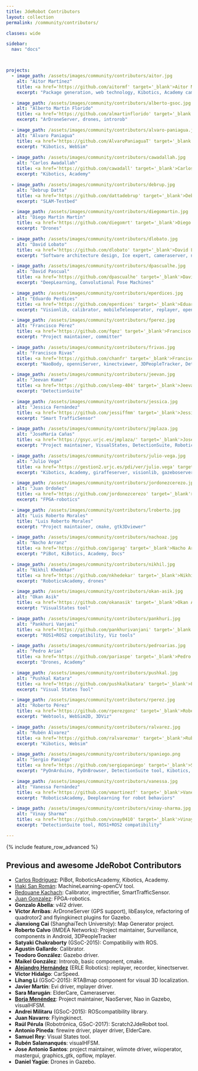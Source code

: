 ```yaml
---
title: JdeRobot Contributors
layout: collection
permalink: /community/contributors/

classes: wide

sidebar:
  nav: "docs"



projects:
  - image_path: /assets/images/community/contributors/aitor.jpg
    alt: "Aitor Martínez"
    title: <a href='https://github.com/aitormf' target='_blank'>Aitor Martínez</a>
    excerpt: "Package generation, web technology, Kibotics, Academy cameraview.js, rgbdviewer.js, uavviewer.js, committer"

  - image_path: /assets/images/community/contributors/alberto-gsoc.jpg
    alt: "Alberto Martín Florido"
    title: <a href='https://github.com/almartinflorido' target='_blank'>Alberto Martín Florido</a>
    excerpt: "ArDroneServer, drones, introrob"

  - image_path: /assets/images/community/contributors/alvaro-paniagua.jpg
    alt: "Álvaro Paniagua"
    title: <a href='https://github.com/AlvaroPaniaguaT' target='_blank'>Álvaro Paniagua</a>
    excerpt: "Kibotics, WebSim"
  
  - image_path: /assets/images/community/contributors/cawadallah.jpg
    alt: "Carlos Awadallah"
    title: <a href='https://github.com/cawadall' target='_blank'>Carlos Awadallah</a>
    excerpt: "Kibotics, Academy"

  - image_path: /assets/images/community/contributors/debrup.jpg
    alt: "Debrup Datta"
    title: <a href='https://github.com/dattadebrup' target='_blank'>Debrup Datta</a>
    excerpt: "SLAM-Testbed"

  - image_path: /assets/images/community/contributors/diegomartin.jpg
    alt: "Diego Martín Martín"
    title: <a href='https://github.com/diegomrt' target='_blank'>Diego Martín Martín</a>
    excerpt: "Drones"

  - image_path: /assets/images/community/contributors/dlobato.jpg
    alt: "David Lobato"
    title: <a href='https://github.com/dlobato' target='_blank'>David Lobato</a>
    excerpt: "Software architecture design, Ice expert, cameraserver, neuralFPGA tool"

  - image_path: /assets/images/community/contributors/dpascualhe.jpg
    alt: "David Pascual"
    title: <a href='https://github.com/dpascualhe' target='_blank'>David Pascual</a>
    excerpt: "DeepLearning, Convolutional Pose Machines"

  - image_path: /assets/images/community/contributors/eperdices.jpg
    alt: "Eduardo Perdices"
    title: <a href='https://github.com/eperdices' target='_blank'>Eduardo Perdices</a>
    excerpt: "Visionlib, calibrator, mobileTeleoperator, replayer, opencvdemo, VisualSLAM: slam-SDVL, slam-SD-SLAM"

  - image_path: /assets/images/community/contributors/fperez.jpg
    alt: "Francisco Pérez"
    title: <a href='https://github.com/fqez' target='_blank'>Francisco Pérez</a>
    excerpt: "Project maintainer, committer"

  - image_path: /assets/images/community/contributors/frivas.jpg
    alt: "Francisco Rivas"
    title: <a href='https://github.com/chanfr' target='_blank'>Francisco Rivas</a>
    excerpt: "NaoBody, openniServer, kinectviewer, 3DPeopleTracker, DetectionSuite tool"

  - image_path: /assets/images/community/contributors/jeevan.jpg
    alt: "Jeevan Kumar"
    title: <a href='https://github.com/sleep-404' target='_blank'>Jeevan Kumar</a>
    excerpt: "DetectionSuite"

  - image_path: /assets/images/community/contributors/jessica.jpg
    alt: "Jessica Fernández"
    title: <a href='https://github.com/jessiffmm' target='_blank'>Jessica Fernández</a>
    excerpt: "Smart TrafficSensor"

  - image_path: /assets/images/community/contributors/jmplaza.jpg
    alt: "JoseMaría Cañas"
    title: <a href='https://gsyc.urjc.es/jmplaza/' target='_blank'>JoseMaría Cañas</a>
    excerpt: "Project maintainer, VisualStates, DetectionSuite, Robotics-Academy, progeo lib, fuzzylib"

  - image_path: /assets/images/community/contributors/julio-vega.jpg
    alt: "Julio Vega"
    title: <a href='https://gestion2.urjc.es/pdi/ver/julio.vega' target='_blank'>Julio Vega</a>
    excerpt: "Kibotics, Academy, giraffeserver, visionlib, gazeboserver"

  - image_path: /assets/images/community/contributors/jordonezcerezo.jpg
    alt: "Juan Ordoñez"
    title: <a href='https://github.com/jordonezcerezo' target='_blank'>Juan Ordoñez</a>
    excerpt: "FPGA-robotics"

  - image_path: /assets/images/community/contributors/lroberto.jpg
    alt: "Luis Roberto Morales"
    title: "Luis Roberto Morales"
    excerpt: "Project maintainer, cmake, gtk3Dviewer"

  - image_path: /assets/images/community/contributors/nachoaz.jpg
    alt: "Nacho Arranz"
    title: <a href='https://github.com/igarag' target='_blank'>Nacho Arranz</a>
    excerpt: "PiBot, KiBotics, Academy, Docs"

  - image_path: /assets/images/community/contributors/nikhil.jpg
    alt: "Nikhil Khedekar"
    title: <a href='https://github.com/nkhedekar' target='_blank'>Nikhil Khedekar</a>
    excerpt: "RoboticsAcademy, drones"

  - image_path: /assets/images/community/contributors/okan-asik.jpg
    alt: "Okan Asik"
    title: <a href='https://github.com/okanasik' target='_blank'>Okan Asik</a>
    excerpt: "VisualStates tool"

  - image_path: /assets/images/community/contributors/pankhuri.jpg
    alt: "Pankhuri Vanjani"
    title: <a href='https://github.com/pankhurivanjani' target='_blank'>Pankhuri Vanjani</a>
    excerpt: "ROS1+ROS2 compatibility, Viz tools"

  - image_path: /assets/images/community/contributors/pedroarias.jpg
    alt: "Pedro Arias"
    title: <a href='https://github.com/pariaspe' target='_blank'>Pedro Arias</a>
    excerpt: "Drones, Academy"

  - image_path: /assets/images/community/contributors/pushkal.jpg
    alt: "Pushkal Katara"
    title: <a href='https://github.com/pushkalkatara' target='_blank'>Pushkal Katara</a>
    excerpt: "Visual States Tool"

  - image_path: /assets/images/community/contributors/rperez.jpg
    alt: "Roberto Pérez"
    title: <a href='https://github.com/rperezgonz' target='_blank'>Roberto Pérez</a>
    excerpt: "Webtools, WebSim2D, 3DViz"

  - image_path: /assets/images/community/contributors/ralvarez.jpg
    alt: "Rubén Álvarez"
    title: <a href='https://github.com/ralvarezmar' target='_blank'>Rubén Álvarez</a>
    excerpt: "Kibotics, Websim"

  - image_path: /assets/images/community/contributors/spaniego.png
    alt: "Sergio Paniego"
    title: <a href='https://github.com/sergiopaniego' target='_blank'>Sergio Paniego</a>
    excerpt: "PyOnArduino, PyOnBrowser, DetectionSuite tool, Kibotics, Academy"

  - image_path: /assets/images/community/contributors/vanessa.jpg
    alt: "Vanessa Fernández"
    title: <a href='https://github.com/vmartinezf' target='_blank'>Vanessa Fernández</a>
    excerpt: "RoboticsAcademy, Deeplearning for robot behaviors"

  - image_path: /assets/images/community/contributors/vinay-sharma.jpg
    alt: "Vinay Sharma"
    title: <a href='https://github.com/vinay0410' target='_blank'>Vinay Sharma</a>
    excerpt: "DetectionSuite tool, ROS1+ROS2 compatibility"

---
```



{% include feature_row_advanced %}

## Previous and awesome JdeRobot Contributors

- [Carlos Rodríguez](https://github.com/crodriguezgarci): PiBot, RoboticsAcademy, Kibotics, Academy.
- [Iñaki San Román](https://github.com/IgnacioSRL): MachineLearning-openCV tool.
- [Redouane Kachach](https://github.com/rkachach): Calibrator, imgrectifier, SmartTrafficSensor.
- [Juan Gonzalez](https://github.com/Obijuan): FPGA-robotics.
- **Gonzalo Abella**: v4l2 driver.
- **Victor Arribas**: ArDroneServer (GPS support), libEasyIce, refactoring of quadrotor2 and flyingkinect plugins for Gazebo.
- **Jianxiong Cai** (ShanghaiTech University): Map Generator project.
- **Roberto Calvo** (IMDEA Networks): Project maintainer, Surveillance, components in Android, 3DPeopleTracker
- **Satyaki Chakraborty** (GSoC-2015): Compatibiliy with ROS.
- **Agustín Gallardo**: Calibrator.
- **Teodoro González**: Gazebo driver.
- **Maikel González**: Introrob, basic component, cmake.
- [**Alejandro Hernández**](https://github.com/ahcorde) (ERLE Robotics): replayer, recorder, kinectserver.
- **Victor Hidalgo**: CarSpeed.
- **Lihang Li** (GSoC-2015): RTABmap component for visual 3D localization.
- **Javier Martín**: Evi driver, mplayer driver.
- **Sara Marugán**: ElderCare, Cameraserver.
- [**Borja Menéndez**](https://github.com/bmenendez): Project maintainer, NaoServer, Nao in Gazebo, visualHFSM.
- **Andrei Militaru** (GSoC-2015): ROScompatibility library.
- **Juan Navarro**: Flyingkinect.
- **Raúl Pérula** (Robotrónica, GSoC-2017): Scratch2JdeRobot tool.
- **Antonio Pineda**: firewire driver, player driver, ElderCare.
- **Samuel Rey**: Visual States tool.
- **Rubén Salamanqués**: visualHFSM.
- **Jose Antonio Santos**: project maintainer, wiimote driver, wiioperator, mastergui, graphics_gtk, opflow, mplayer.
- **Daniel Yagüe**: Drones in Gazebo.
